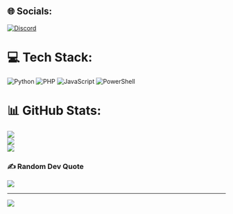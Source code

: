 
## 🌐 Socials:
[![Discord](https://img.shields.io/badge/Discord-%237289DA.svg?logo=discord&logoColor=white)](https://discord.gg/BBUqe5uP) 

# 💻 Tech Stack:
![Python](https://img.shields.io/badge/python-3670A0?style=for-the-badge&logo=python&logoColor=ffdd54) ![PHP](https://img.shields.io/badge/php-%23777BB4.svg?style=for-the-badge&logo=php&logoColor=white) ![JavaScript](https://img.shields.io/badge/javascript-%23323330.svg?style=for-the-badge&logo=javascript&logoColor=%23F7DF1E) ![PowerShell](https://img.shields.io/badge/PowerShell-%235391FE.svg?style=for-the-badge&logo=powershell&logoColor=white)
# 📊 GitHub Stats:
![](https://github-readme-stats.vercel.app/api?username=nosztalgia&theme=radical&hide_border=false&include_all_commits=false&count_private=false)<br/>
![](https://github-readme-streak-stats.herokuapp.com/?user=nosztalgia&theme=radical&hide_border=false)<br/>
![](https://github-readme-stats.vercel.app/api/top-langs/?username=nosztalgia&theme=radical&hide_border=false&include_all_commits=false&count_private=false&layout=compact)

### ✍️ Random Dev Quote
![](https://quotes-github-readme.vercel.app/api?type=horizontal&theme=radical)

---
[![](https://visitcount.itsvg.in/api?id=nosztalgia&icon=2&color=0)](https://visitcount.itsvg.in)

<!-- Proudly created with GPRM ( https://gprm.itsvg.in ) -->
